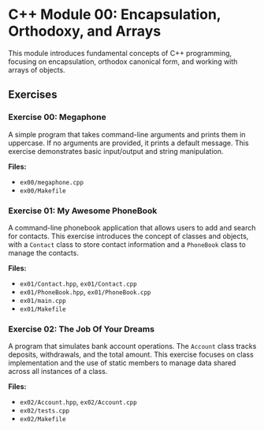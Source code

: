# C++ Module 00: Encapsulation, Orthodoxy, and Arrays

This module introduces fundamental concepts of C++ programming, focusing on encapsulation, orthodox canonical form, and working with arrays of objects.

## Exercises

### Exercise 00: Megaphone

A simple program that takes command-line arguments and prints them in uppercase. If no arguments are provided, it prints a default message. This exercise demonstrates basic input/output and string manipulation.

**Files:**
- `ex00/megaphone.cpp`
- `ex00/Makefile`

### Exercise 01: My Awesome PhoneBook

A command-line phonebook application that allows users to add and search for contacts. This exercise introduces the concept of classes and objects, with a `Contact` class to store contact information and a `PhoneBook` class to manage the contacts.

**Files:**
- `ex01/Contact.hpp`, `ex01/Contact.cpp`
- `ex01/PhoneBook.hpp`, `ex01/PhoneBook.cpp`
- `ex01/main.cpp`
- `ex01/Makefile`

### Exercise 02: The Job Of Your Dreams

A program that simulates bank account operations. The `Account` class tracks deposits, withdrawals, and the total amount. This exercise focuses on class implementation and the use of static members to manage data shared across all instances of a class.

**Files:**
- `ex02/Account.hpp`, `ex02/Account.cpp`
- `ex02/tests.cpp`
- `ex02/Makefile`
